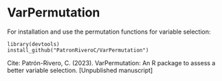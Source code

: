 # VarPermutation

For installation and use the permutation functions for variable selection:

```
library(devtools)
install_github("PatronRiveroC/VarPermutation")
```

Cite:
Patrón-Rivero, C. (2023). VarPermutation: An R package to assess a better variable selection. [Unpublished manuscript]

